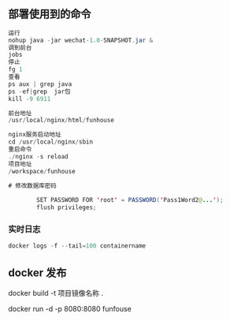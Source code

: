 ## 部署使用到的命令

````java
运行
nohup java -jar wechat-1.0-SNAPSHOT.jar &
调到前台
jobs
停止
fg 1
查看
ps aux | grep java
ps -ef|grep  jar包
kill -9 6911

前台地址
/usr/local/nginx/html/funhouse

nginx服务启动地址
cd /usr/local/nginx/sbin        
重启命令
./nginx -s reload     
项目地址
/workspace/funhouse
        
# 修改数据库密码

        SET PASSWORD FOR 'root' = PASSWORD('Pass1Word2@...');
        flush privileges;
````
### 实时日志

````java
docker logs -f --tail=100 containername
````
## docker 发布
docker build -t 项目镜像名称 .

docker run -d -p 8080:8080 funfouse